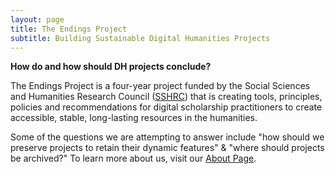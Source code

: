 ```yaml
---
layout: page
title: The Endings Project
subtitle: Building Sustainable Digital Humanities Projects
---
```


**How do and how should DH projects conclude?**

The Endings Project is a four-year project funded by the Social Sciences and Humanities Research Council ([SSHRC](http://www.sshrc-crsh.gc.ca/)) that is creating tools, principles, policies and recommendations for digital scholarship practitioners to create accessible, stable, long-lasting resources in the humanities.

Some of the questions we are attempting to answer include "how should we preserve projects to retain their dynamic features" & "where should projects be archived?" To learn more about us, visit our [About Page](./about).
